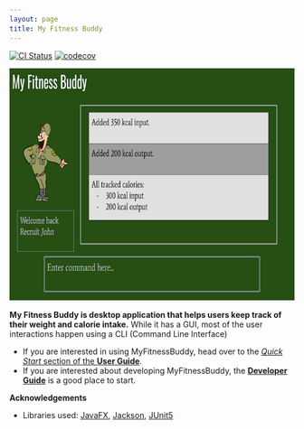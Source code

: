 ```yaml
---
layout: page
title: My Fitness Buddy
---
```


[![CI Status](https://github.com/AY2021S1-CS2103T-W11-3/tp/workflows/Java%20CI/badge.svg)](https://github.com/AY2021S1-CS2103T-W11-3/tp/actions)
[![codecov](https://codecov.io/gh/AY2021S1-CS2103T-W11-3/tp/branch/master/graph/badge.svg)](https://codecov.io/gh/AY2021S1-CS2103T-W11-3/tp)

![Ui](images/Ui.png)

**My Fitness Buddy is desktop application that helps users keep track of their weight and calorie intake.**
While it has a GUI, most of the user interactions happen using a CLI (Command Line Interface)

* If you are interested in using MyFitnessBuddy, head over to the [_Quick Start_ section of the **User Guide**](UserGuide.html#quick-start).
* If you are interested about developing MyFitnessBuddy, the [**Developer Guide**](DeveloperGuide.html) is a good place to start.


**Acknowledgements**

* Libraries used: [JavaFX](https://openjfx.io/), [Jackson](https://github.com/FasterXML/jackson), [JUnit5](https://github.com/junit-team/junit5)
